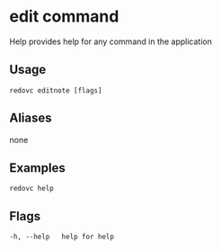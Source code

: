 # edit command
Help provides help for any command in the application

## Usage

`redovc editnote [flags]`

## Aliases
  none

## Examples

`redovc help`

## Flags

`-h, --help   help for help`